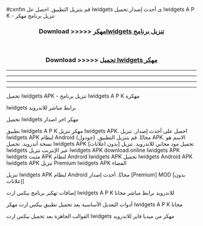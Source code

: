 #cxnfm قم بتنزيل التطبيق. احصل عل Iwidgets  ى أحدث إصدار.تحميل Iwidgets  A P K - تنزيل برنامج مهكر



<div align="center">
<h3>Download >>>>> <a href="https://ar-sites.web.app/?ar= Iwidgets ">مهكرIwidgets  تنزيل برنامج</a></h3><br>

<h3>Download >>>>> <a href="https://ar-sites.web.app/?ar= Iwidgets ">تحميل Iwidgets  مهكر</a></h3>
</div>


----------------------------------------------------------

----------------------------------------------------------

----------------------------------------------------------

----------------------------------------------------------


تحميل Iwidgets  APK - تنزيل برنامج Iwidgets  A P K مهكرة

Iwidgets  برابط مباشر للاندرويد

تحميل Iwidgets  مهكر اخر اصدار

تطبيق Iwidgets  A P K مهكر
تنزيل Iwidgets  APK. احصل على أحدث إصدار.
تنزيل Iwidgets  APK لنظام Android مجانًا.
قم بتنزيل التطبيق. {جودول} APK. الاسم هو نسخة أندرويد.
تحميل Iwidgets  APK [بدون اعلانات]
تحميل مود مجاني للاندرويد.
تنزيل Iwidgets  عبر الإنترنت
تنزيل Iwidgets  APK
download.online Iwidgets  APK
Iwidgets  مثبت APK لنظام Android
Iwidgets  APK
تحميل Iwidgets  Android APK
Iwidgets  APK تنزيل Premium
Iwidgets  APK الفضاء

تنزيل Iwidgets  APK لنظام Android مجانًا. أحدث إصدار [Premium] MOD [بدون إعلانات]

إضافات تهكير برنامج بيكس ارت Iwidgets  A P K للاندرويد برابط مباشر مجانا

أدوات التعديل الأساسية بعد تحميل تطبيق بيكس ارت مهكر Iwidgets  A P K مجانا

القوالب الجاهزة بعد تحميل بيكس ارت Iwidgets  مهكر من ميديا فاير للاندرويد



